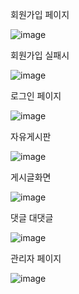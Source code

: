회원가입 페이지

![image](https://github.com/jungwontwo2/Basic-Board/assets/65643842/f10022c4-6c9a-431c-a385-761e570d31c3)

회원가입 실패시

![image](https://github.com/jungwontwo2/Basic-Board/assets/65643842/5b9dc7fc-7aee-4b38-b659-3a0b34f1ccb7)


로그인 페이지

![image](https://github.com/jungwontwo2/Basic-Board/assets/65643842/1cdf7808-f35d-4af0-88ef-c199a78260c3)


자유게시판

![image](https://github.com/jungwontwo2/Basic-Board/assets/65643842/3be9990a-ed72-464e-81ab-0a992250644d)


게시글화면

![image](https://github.com/jungwontwo2/Basic-Board/assets/65643842/7f8b703c-cb1c-4108-8e24-b8460404a081)

댓글 대댓글

![image](https://github.com/jungwontwo2/Basic-Board/assets/65643842/55e95dd3-ff5e-4484-9345-0adc46c065f8)

관리자 페이지

![image](https://github.com/jungwontwo2/Basic-Board/assets/65643842/ce2fd286-da4a-4b57-ab72-eac5f00cd86d)
